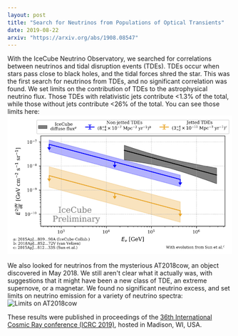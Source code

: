 ```yaml
---
layout: post
title: "Search for Neutrinos from Populations of Optical Transients"
date: 2019-08-22
arxiv: "https://arxiv.org/abs/1908.08547"
---
```


With the IceCube Neutrino Observatory, we searched for correlations between neutrinos and tidal disruption events (TDEs).
TDEs occur when stars pass close to black holes, and the tidal forces shred the star.
This was the first search for neutrinos from TDEs, and no significant correlation was found. We set limits on the contribution of TDEs to the astrophysical neutrino flux.
Those TDEs with relativistic jets contribute <1.3% of the total, while those without jets contribute <26% of the total. You can see those limits here:
![Limits on TDEs](/images/research/icrc_2019/tde_limit.jpg "Logo Title Text 1")

We also looked for neutrinos from the mysterious AT2018cow, an object discovered in May 2018. We still aren't clear what it actually was, with suggestions that it might have been a new class of TDE, an extreme supernove, or a magnetar.
We found no significant neutrino excess, and set limits on neutrino emission for a variety of neutrino spectra:
![Limits on AT2018cow](/images/research/icrc2019/AT2018cow_limit_plot.jpg "Logo Title Text 1")

These results were published in proceedings of the [36th International Cosmic Ray conference (ICRC 2019)](https://www.icrc2019.org/), hosted in Madison, WI, USA.